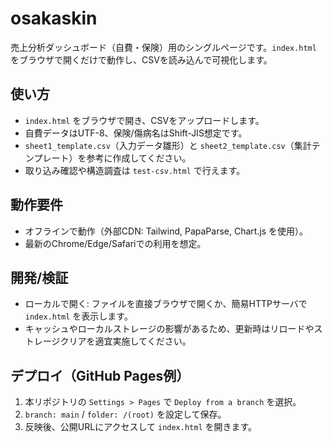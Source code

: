 # osakaskin

売上分析ダッシュボード（自費・保険）用のシングルページです。`index.html` をブラウザで開くだけで動作し、CSVを読み込んで可視化します。

## 使い方
- `index.html` をブラウザで開き、CSVをアップロードします。
- 自費データはUTF-8、保険/傷病名はShift-JIS想定です。
- `sheet1_template.csv`（入力データ雛形）と `sheet2_template.csv`（集計テンプレート）を参考に作成してください。
- 取り込み確認や構造調査は `test-csv.html` で行えます。

## 動作要件
- オフラインで動作（外部CDN: Tailwind, PapaParse, Chart.js を使用）。
- 最新のChrome/Edge/Safariでの利用を想定。

## 開発/検証
- ローカルで開く: ファイルを直接ブラウザで開くか、簡易HTTPサーバで `index.html` を表示します。
- キャッシュやローカルストレージの影響があるため、更新時はリロードやストレージクリアを適宜実施してください。

## デプロイ（GitHub Pages例）
1. 本リポジトリの `Settings > Pages` で `Deploy from a branch` を選択。
2. `branch: main` / `folder: /(root)` を設定して保存。
3. 反映後、公開URLにアクセスして `index.html` を開きます。

